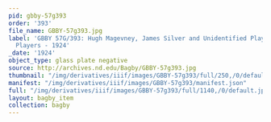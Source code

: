 ```yaml
---
pid: gbby-57g393
order: '393'
file_name: GBBY-57g393.jpg
label: 'GBBY 57G/393: Hugh Magevney, James Silver and Unidentified Player: Baseball
  Players - 1924'
_date: '1924'
object_type: glass plate negative
source: http://archives.nd.edu/Bagby/GBBY-57g393.jpg
thumbnail: "/img/derivatives/iiif/images/GBBY-57g393/full/250,/0/default.jpg"
manifest: "/img/derivatives/iiif/images/GBBY-57g393/manifest.json"
full: "/img/derivatives/iiif/images/GBBY-57g393/full/1140,/0/default.jpg"
layout: bagby_item
collection: bagby
---
```

